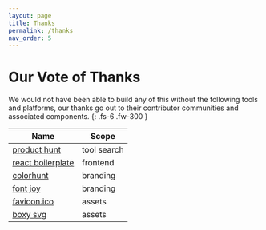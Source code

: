 ```yaml
---
layout: page
title: Thanks
permalink: /thanks
nav_order: 5
---
```

# Our Vote of Thanks
We would not have been able to build any of this without the following tools and platforms, our thanks go out to their contributor communities and associated components.
{: .fs-6 .fw-300 }

Name | Scope 
-----|-------
[product hunt](https://www.producthunt.com/) | tool search
[react boilerplate](https://www.reactboilerplate.com/) | frontend
[colorhunt](https://colorhunt.co/) | branding
[font joy](https://fontjoy.com) | branding
[favicon.ico](https://favicon.io) | assets
[boxy svg](https://boxy-svg.com/) | assets
